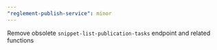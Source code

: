 ```yaml
---
"reglement-publish-service": minor
---
```


Remove obsolete `snippet-list-publication-tasks` endpoint and related functions
